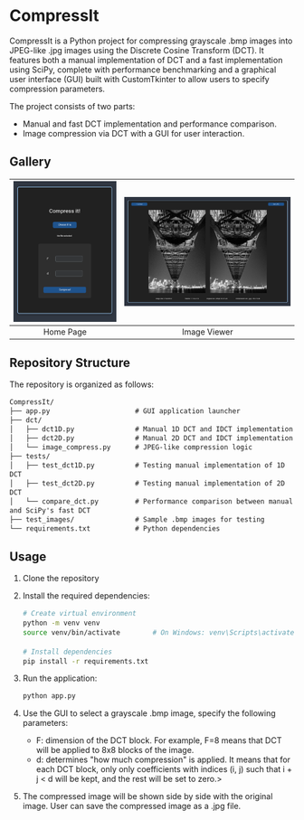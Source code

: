 # CompressIt

CompressIt is a Python project for compressing grayscale .bmp images into JPEG-like .jpg images using the Discrete Cosine Transform (DCT). It features both a manual implementation of DCT and a fast implementation using SciPy, complete with performance benchmarking and a graphical user interface (GUI) built with CustomTkinter to allow users to specify compression parameters.

The project consists of two parts:

- Manual and fast DCT implementation and performance comparison.
- Image compression via DCT with a GUI for user interaction.

## Gallery
| ![](screenshots/homepage.png) | ![](screenshots/imageviewer.png) |
| :---------------------------: | :----------------------------------: |
|      Home Page      |         Image Viewer         |

## Repository Structure

The repository is organized as follows:

```
CompressIt/
├── app.py                     # GUI application launcher
├── dct/
│   ├── dct1D.py               # Manual 1D DCT and IDCT implementation
│   ├── dct2D.py               # Manual 2D DCT and IDCT implementation
│   └── image_compress.py      # JPEG-like compression logic
├── tests/
│   ├── test_dct1D.py          # Testing manual implementation of 1D DCT
│   ├── test_dct2D.py          # Testing manual implementation of 2D DCT
│   └── compare_dct.py         # Performance comparison between manual and SciPy's fast DCT
├── test_images/               # Sample .bmp images for testing
└── requirements.txt           # Python dependencies
```

## Usage

1. Clone the repository
2. Install the required dependencies:

   ```bash
   # Create virtual environment
   python -m venv venv
   source venv/bin/activate        # On Windows: venv\Scripts\activate

   # Install dependencies
   pip install -r requirements.txt
   ```

3. Run the application:
   ```bash
   python app.py
   ```
4. Use the GUI to select a grayscale .bmp image, specify the following parameters:
   - F: dimension of the DCT block. For example, F=8 means that DCT will be applied to 8x8 blocks of the image.
   - d: determines "how much compression" is applied. It means that for each DCT block, only only coefficients with indices (i, j) such that i + j < d will be kept, and the rest will be set to zero.>
5. The compressed image will be shown side by side with the original image. User can save the compressed image as a .jpg file.



